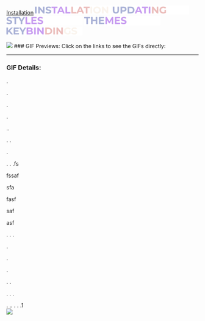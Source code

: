 
[Installation](#installation)
<img src="https://raw.githubusercontent.com/mahadishaikat/Image-Repo/refs/heads/main/Hyprdots/Installation.gif" width="200"/>
<img src="https://raw.githubusercontent.com/mahadishaikat/Image-Repo/refs/heads/main/Hyprdots/Updating.gif" width="200"/>
<img src="https://raw.githubusercontent.com/mahadishaikat/Image-Repo/refs/heads/main/Hyprdots/Styles.gif" width="200"/>
<img src="https://raw.githubusercontent.com/mahadishaikat/Image-Repo/refs/heads/main/Hyprdots/Themes.gif" width="200"/>
<img src="https://raw.githubusercontent.com/mahadishaikat/Image-Repo/refs/heads/main/Hyprdots/Keybindings.gif" width="200"/>

<img src="https://raw.githubusercontent.com/mahadishaikat/hyprdots/refs/heads/main/Source/assets/Installation.gif" width="200"/>
### GIF Previews:  
Click on the links to see the GIFs directly:  



---

### GIF Details:  
 

.


.






.




.



..




.
.


.


.
.
.fs


fssaf


sfa

fasf


saf


asf

.
.
.


.


.


.


.
.



.
.
.

.
..
.
.
.1
<a id="installation"></a>  
<img src="https://raw.githubusercontent.com/mahadishaikat/hyprdots/refs/heads/main/Source/assets/Installation.gif" width="200"/>
